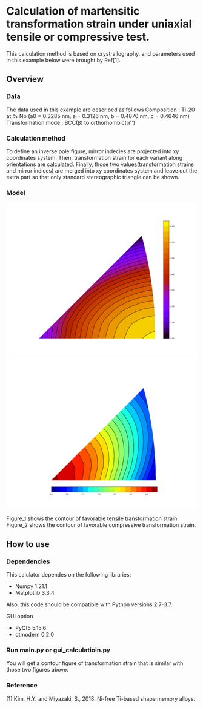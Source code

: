 # Calculation of martensitic transformation strain under uniaxial tensile or compressive test.
This calculation method is based on crystrallography, and parameters used in this example below were brought by Ref[1].

## Overview

### Data
The data used in this example are described as follows
Composition : Ti-20 at.% Nb (a0 = 0.3285 nm, a = 0.3126 nm, b = 0.4870 nm, c = 0.4646 nm)
Transformation mode : BCC(β) to orthorhombic(α'')

### Calculation method
To define an inverse pole figure, mirror indecies are projected into xy coordinates system. 
Then, transformation strain for each variant along orientations are calculated.
Finally, those two values(transformation strains and mirror indices) are merged into xy coordinates system
and leave out the extra part so that only standard stereographic triangle can be shown.

### Model
![img/Figure_1.png](img/Figure_1.png)
![img/Figure_2.png](img/Figure_2.png)

Figure_1 shows the contour of favorable tensile transformation strain.
Figure_2 shows the contour of favorable compressive transformation strain.

## How to use
### Dependencies 
This calulator dependes on the following libraries:
* Numpy 1.21.1
* Matplotlib 3.3.4

Also, this code should be compatible with Python versions 2.7-3.7.

GUI option
* PyQt5 5.15.6
* qtmodern 0.2.0

### Run main.py or gui_calculatioin.py
You will get a contour figure of transformation strain that is similar with those two figures above. 

### Reference
[1] Kim, H.Y. and Miyazaki, S., 2018. Ni-free Ti-based shape memory alloys.
